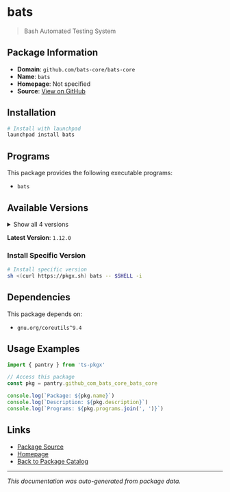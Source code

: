 # bats

> Bash Automated Testing System

## Package Information

- **Domain**: `github.com/bats-core/bats-core`
- **Name**: `bats`
- **Homepage**: Not specified
- **Source**: [View on GitHub](https://github.com/pkgxdev/pantry/tree/main/projects/github.com/bats-core/bats-core/package.yml)

## Installation

```bash
# Install with launchpad
launchpad install bats
```

## Programs

This package provides the following executable programs:

- `bats`

## Available Versions

<details>
<summary>Show all 4 versions</summary>

- `1.12.0`, `1.11.1`, `1.11.0`, `1.10.0`

</details>

**Latest Version**: `1.12.0`

### Install Specific Version

```bash
# Install specific version
sh <(curl https://pkgx.sh) bats -- $SHELL -i
```

## Dependencies

This package depends on:

- `gnu.org/coreutils^9.4`

## Usage Examples

```typescript
import { pantry } from 'ts-pkgx'

// Access this package
const pkg = pantry.github_com_bats_core_bats_core

console.log(`Package: ${pkg.name}`)
console.log(`Description: ${pkg.description}`)
console.log(`Programs: ${pkg.programs.join(', ')}`)
```

## Links

- [Package Source](https://github.com/pkgxdev/pantry/tree/main/projects/github.com/bats-core/bats-core/package.yml)
- [Homepage](#)
- [Back to Package Catalog](../package-catalog.md)

---

*This documentation was auto-generated from package data.*

